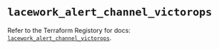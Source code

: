 # `lacework_alert_channel_victorops`

Refer to the Terraform Registory for docs: [`lacework_alert_channel_victorops`](https://registry.terraform.io/providers/lacework/lacework/1.15.0/docs/resources/alert_channel_victorops).
